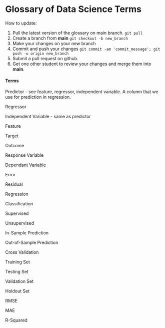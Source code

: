 # Glossary of Data Science Terms

How to update:
1. Pull the latest version of the glossary on main branch. `git pull`
2. Create a branch from **main** `git checkout -b new_branch`
3. Make your changes on your new branch
4. Commit and push your changes `git commit -am 'commit_message'; git push -u origin new_branch`
5. Submit a pull request on github.
6. Get one other student to review your changes and merge them into **main**.

#### Terms

Predictor - see feature, regressor, independent variable. A column that we use for prediction in regression.

Regressor

Independent Variable - same as predictor

Feature

Target

Outcome

Response Variable

Dependant Variable

Error

Residual

Regression

Classification

Supervised

Unsupervised

In-Sample Prediction

Out-of-Sample Prediction

Cross Validation

Training Set

Testing Set

Validation Set

Holdout Set

RMSE

MAE

R-Squared
 
